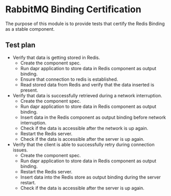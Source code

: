 # RabbitMQ Binding Certification

The purpose of this module is to provide tests that certify the Redis Binding as a stable component.

## Test plan

* Verify that data is getting stored in Redis.
    * Create the component spec.
    * Run dapr application to store data in Redis component as output binding.
    * Ensure that connection to redis is established.
    * Read stored data from Redis and verify that the data inserted is present.
* Verify that data is successfully retrieved during a network interruption.
    * Create the component spec.
    * Run dapr application to store data in Redis component as output binding.
    * Insert data in the Redis component as output binding before network interruption.
    * Check if the data is accessible after the network is up again.
    * Restart the Redis server.
    * Check if the data is accessible after the server is up again.
* Verify that the client is able to successfully retry during connection issues.
    * Create the component spec.
    * Run dapr application to store data in Redis component as output binding.
    * Restart the Redis server.
    * Insert data into the Redis store as output binding during the server restart.
    * Check if the data is accessible after the server is up again.

